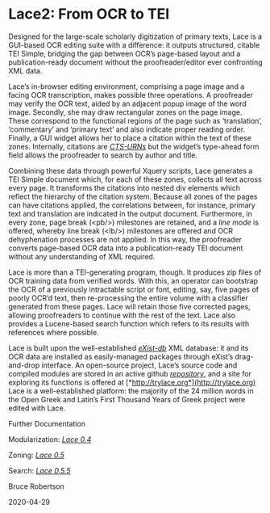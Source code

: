 # Lace2: From OCR to TEI

Designed for the large-scale scholarly digitization of primary texts, Lace is a GUI-based OCR editing suite with a difference: it outputs structured, citable TEI Simple, bridging the gap between OCR’s page-based layout and a publication-ready document without the proofreader/editor ever confronting XML data.

Lace’s in-browser editing environment, comprising a page image and a facing OCR transcription, makes possible three operations. A proofreader may verify the OCR text, aided by an adjacent popup image of the word image. Secondly, she may draw rectangular zones on the page image. These correspond to the functional regions of the page such as ‘translation’, ‘commentary’ and ‘primary text’ and also indicate proper reading order. Finally, a GUI widget allows her to place a citation within the text of these zones. Internally, citations are [*CTS-URNs*](https://www.homermultitext.org/hmt-doc/cite/cts-urn-overview.html) but the widget’s type-ahead form field allows the proofreader to search by author and title.

Combining these data through powerful Xquery scripts, Lace generates a TEI Simple document which, for each of these zones, collects all text across every page. It transforms the citations into nested div elements which reflect the hierarchy of the citation system. Because all zones of the pages can have citations applied, the correlations between, for instance, primary text and translation are indicated in the output document. Furthermore, in every zone, page break (&lt;pb/&gt;) milestones are retained, and a *line mode* is offered, whereby line break (&lt;lb/&gt;) milestones are offered and OCR dehyphenation processes are not applied. In this way, the proofreader converts page-based OCR data into a publication-ready TEI document without any understanding of XML required.

Lace is more than a TEI-generating program, though. It produces zip files of OCR training data from verified words. With this, an operator can bootstrap the OCR of a previously intractable script or font, editing, say, five pages of poorly OCR’d text, then re-processing the entire volume with a classifier generated from these pages. Lace will retain those five corrected pages, allowing proofreaders to continue with the rest of the text. Lace also provides a Lucene-based search function which refers to its results with references where possible.

Lace is built upon the well-established [*eXist-db*](http://exist-db.org/exist/apps/homepage/index.html) XML database: it and its OCR data are installed as easily-managed packages through eXist’s drag-and-drop interface. An open-source project, Lace’s source code and compiled modules are stored in an active github [*repository*](https://github.com/brobertson/Lace2), and a site for exploring its functions is offered at [*http://trylace.org*](http://trylace.org) Lace is a well-established platform: the majority of the 24 million words in the Open Greek and Latin’s First Thousand Years of Greek project were edited with Lace.

Further Documentation

Modularization: [*Lace 0.4*](https://docs.google.com/document/d/1eGfseeNOPe1FNbEZ-F5UOozAqbaPdquIu14iEhFYVOI/edit?usp=sharing)

Zoning: [*Lace 0.5*](https://docs.google.com/document/d/1WV72eKqTkg-hugXO5jY4SERA8yQHp3B0LSS1f5tCa-E/edit?usp=sharing)

Search: [*Lace 0.5.5*](https://docs.google.com/document/d/1HRzFKwhO4nyeXLdQvPEbChELO39SV2lh_xl0K09g9-Y/edit?usp=sharing)

Bruce Robertson

2020-04-29

